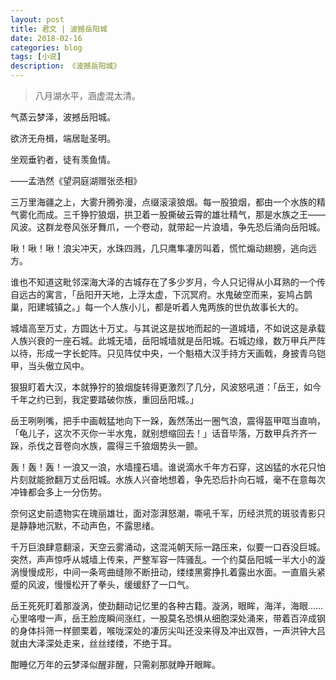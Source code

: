 ```yaml
---
layout: post
title: 君文 | 波撼岳阳城
date: 2018-02-16
categories: blog
tags: [小说]
description: 《波撼岳阳城》
---
```


<blockquote>
<p>八月湖水平，涵虚混太清。 </p>
</blockquote>

<p>气蒸云梦泽，波撼岳阳城。 </p>

<p>欲济无舟楫，端居耻圣明。 </p>

<p>坐观垂钓者，徒有羡鱼情。 </p>

<p>——孟浩然《望洞庭湖赠张丞相》</p>

<p>三万里海疆之上，大雾升腾弥漫，点缀滚滚狼烟。每一股狼烟，都由一个水族的精气雾化而成。三千狰狞狼烟，拱卫着一股撕破云霄的雄壮精气，那是水族之王——风波。这群龙卷风张牙舞爪，一个卷动，就带起一片浪墙，争先恐后涌向岳阳城。</p>

<p>啾！啾！啾！浪尖冲天，水珠四溅，几只鹰隼凄厉叫着，慌忙煽动翅膀，逃向远方。</p>

<p>谁也不知道这毗邻深海大泽的古城存在了多少岁月，今人只记得从小耳熟的一个传自远古的寓言，「岳阳开天地，上浮太虚，下沉冥府。水鬼破空而来，妄鸠占鹊巢，阳建城镇之。」每一个人族小儿，都是听着人鬼两族的世仇故事长大的。</p>

<p>城墙高至万丈，方圆达十万丈。与其说这是拔地而起的一道城墙，不如说这是承载人族兴衰的一座石城。此城无墙，岳阳城墙就是岳阳城。石城边缘，数万甲兵严阵以待，形成一字长蛇阵。只见阵仗中央，一个魁梧大汉手持方天画戟，身披青乌铠甲，当头傲立风中。</p>

<p>狠狠盯着大汉，本就狰狞的狼烟旋转得更激烈了几分，风波怒吼道：「岳王，如今千年之约已到，我定要踏破你族，重回岳阳城。」</p>

<p>岳王咧咧嘴，把手中画戟猛地向下一跺，轰然荡出一圈气浪，震得盔甲哐当直响，「龟儿子，这次不灭你一半水鬼，就别想缩回去！」话音毕落，万数甲兵齐齐一跺，杀伐之音卷向水族，震得三千狼烟势头一颤。</p>

<p>轰！轰！轰！一浪又一浪，水墙撞石墙。谁说滴水千年方石穿，这凶猛的水花只怕片刻就能掀翻万丈岳阳城。水族人兴奋地想着，争先恐后扑向石城，毫不在意每次冲锋都会多上一分伤势。</p>

<p>奈何这史前遗物实在瑰丽雄壮，面对澎湃怒潮，嘶吼千军，历经洪荒的斑驳青影只是静静地沉默，不动声色，不露思绪。</p>

<p>千万巨浪肆意翻滚，天空云雾涌动，这混沌朝天际一路压来，似要一口吞没巨城。突然，声声惊呼从城墙上传来，严整军容一阵骚乱。一个约莫岳阳城一半大小的漩涡慢慢成形，中间一条弯曲缝隙不断扭动，缕缕黑雾挣扎着露出水面。一直眉头紧蹙的风波，慢慢松开了拳头，缓缓舒了一口气。</p>

<p>岳王死死盯着那漩涡，使劲翻动记忆里的各种古籍。漩涡，眼眸，海洋，海眼……心里咯噔一声，岳王脸庞瞬间涨红，一股莫名恐惧从细胞深处涌来，带着百淬成钢的身体抖筛一样颤栗着，喉咙深处的凄厉尖叫还没来得及冲出双唇，一声洪钟大吕就由大泽深处走来，丝丝缕缕，不绝于耳。</p>

<p>酣睡亿万年的云梦泽似醒非醒，只需刹那就睁开眼眸。</p>










